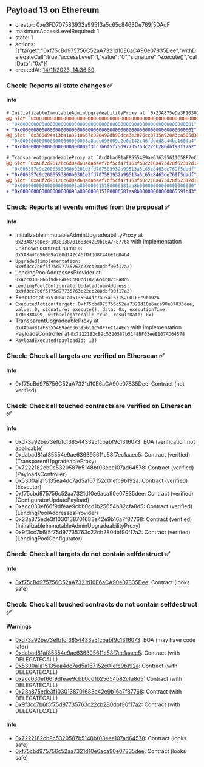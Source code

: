 ## Payload 13 on Ethereum

- creator: 0xe3FD707583932a99513a5c65c8463De769f5DAdF
- maximumAccessLevelRequired: 1
- state: 1
- actions: [{"target":"0xf75cBd975756C52aA7321d10E6aCA90e07835Dee","withDelegateCall":true,"accessLevel":1,"value":"0","signature":"execute()","callData":"0x"}]
- createdAt: [14/11/2023, 14:36:59](https://etherscan.io/tx/0x334951b939f5b0895d95f6df1c4eaa003487012656e046076bf53dd4ea74388d)

### Check: Reports all state changes :white_check_mark:

#### Info


```diff
# InitializableImmutableAdminUpgradeabilityProxy at `0x23A875eDe3F1030138701683e42E9b16A7F87768` with implementation unknown contract name at `0x5A8adC696009a2e0d142c46fDddd8C44bE1604b4`
@@ Slot `0x0000000000000000000000000000000000000000000000000000000000000000` @@
- "0x0000000000000000000000000000000000000000000000000000000000000001"
+ "0x0000000000000000000000000000000000000000000000000000000000000002"
@@ Slot `0x360894a13ba1a3210667c828492db98dca3e2076cc3735a920a3ca505d382bbc` @@
- "0x0000000000000000000000005a8adc696009a2e0d142c46fdddd8c44be1604b4"
+ "0x0000000000000000000000009f3cc7b6f5f75d97735763c22cb280dbf90f17a2"
```

```diff
# TransparentUpgradeableProxy at `0xdAbad81aF85554E9ae636395611C58F7eC1aAEc5` with implementation PayloadsController at `0x7222182cB9c5320587b5148BF03eeE107AD64578`
@@ Slot `0xa8f2d96126c6d0ad63adabaef7bf5cf47f163fb0c218a473d28f62312d197bcf` @@
- "0x006557c9c2006553860b0201e3fd707583932a99513a5c65c8463de769f5dadf"
+ "0x006557c9c2006553860b0301e3fd707583932a99513a5c65c8463de769f5dadf"
@@ Slot `0xa8f2d96126c6d0ad63adabaef7bf5cf47f163fb0c218a473d28f62312d197bd0` @@
- "0x000000000000000000093a800000015180006581aa8b00000000000000000000"
+ "0x000000000000000000093a800000015180006581aa8b00000000000065591b43"
```


### Check: Reports all events emitted from the proposal :white_check_mark:

#### Info

- InitializableImmutableAdminUpgradeabilityProxy at `0x23A875eDe3F1030138701683e42E9b16A7F87768` with implementation unknown contract name at `0x5A8adC696009a2e0d142c46fDddd8C44bE1604b4`
- `Upgraded(implementation: 0x9f3cc7b6f5f75d97735763c22cb280dbf90f17a2)`
- LendingPoolAddressesProvider at `0xAcc030EF66f9dFEAE9CbB0cd1B25654b82cFA8d5`
- `LendingPoolConfiguratorUpdated(newAddress: 0x9f3cc7b6f5f75d97735763c22cb280dbf90f17a2)`
- Executor at `0x5300A1a15135EA4dc7aD5a167152C01EFc9b192A`
- `ExecutedAction(target: 0xf75cbd975756c52aa7321d10e6aca90e07835dee, value: 0, signature: execute(), data: 0x, executionTime: 1700338499, withDelegatecall: true, resultData: 0x)`
- TransparentUpgradeableProxy at `0xdAbad81aF85554E9ae636395611C58F7eC1aAEc5` with implementation PayloadsController at `0x7222182cB9c5320587b5148BF03eeE107AD64578`
- `PayloadExecuted(payloadId: 13)`

### Check: Check all targets are verified on Etherscan :white_check_mark:

#### Info

- 0xf75cBd975756C52aA7321d10E6aCA90e07835Dee: Contract (not verified)

### Check: Check all touched contracts are verified on Etherscan :white_check_mark:

#### Info

- 0xd73a92be73efbfcf3854433a5fcbabf9c1316073: EOA (verification not applicable)
- 0xdabad81af85554e9ae636395611c58f7ec1aaec5: Contract (verified) (TransparentUpgradeableProxy)
- 0x7222182cb9c5320587b5148bf03eee107ad64578: Contract (verified) (PayloadsController)
- 0x5300a1a15135ea4dc7ad5a167152c01efc9b192a: Contract (verified) (Executor)
- 0xf75cbd975756c52aa7321d10e6aca90e07835dee: Contract (verified) (ConfiguratorUpdatePayload)
- 0xacc030ef66f9dfeae9cbb0cd1b25654b82cfa8d5: Contract (verified) (LendingPoolAddressesProvider)
- 0x23a875ede3f1030138701683e42e9b16a7f87768: Contract (verified) (InitializableImmutableAdminUpgradeabilityProxy)
- 0x9f3cc7b6f5f75d97735763c22cb280dbf90f17a2: Contract (verified) (LendingPoolConfigurator)

### Check: Check all targets do not contain selfdestruct :white_check_mark:

#### Info

- [0xf75cBd975756C52aA7321d10E6aCA90e07835Dee](https://etherscan.io/address/0xf75cBd975756C52aA7321d10E6aCA90e07835Dee): Contract (looks safe)

### Check: Check all touched contracts do not contain selfdestruct :white_check_mark:

#### Warnings

- [0xd73a92be73efbfcf3854433a5fcbabf9c1316073](https://etherscan.io/address/0xd73a92be73efbfcf3854433a5fcbabf9c1316073): EOA (may have code later)
- [0xdabad81af85554e9ae636395611c58f7ec1aaec5](https://etherscan.io/address/0xdabad81af85554e9ae636395611c58f7ec1aaec5): Contract (with DELEGATECALL)
- [0x5300a1a15135ea4dc7ad5a167152c01efc9b192a](https://etherscan.io/address/0x5300a1a15135ea4dc7ad5a167152c01efc9b192a): Contract (with DELEGATECALL)
- [0xacc030ef66f9dfeae9cbb0cd1b25654b82cfa8d5](https://etherscan.io/address/0xacc030ef66f9dfeae9cbb0cd1b25654b82cfa8d5): Contract (with DELEGATECALL)
- [0x23a875ede3f1030138701683e42e9b16a7f87768](https://etherscan.io/address/0x23a875ede3f1030138701683e42e9b16a7f87768): Contract (with DELEGATECALL)
- [0x9f3cc7b6f5f75d97735763c22cb280dbf90f17a2](https://etherscan.io/address/0x9f3cc7b6f5f75d97735763c22cb280dbf90f17a2): Contract (with DELEGATECALL)

#### Info

- [0x7222182cb9c5320587b5148bf03eee107ad64578](https://etherscan.io/address/0x7222182cb9c5320587b5148bf03eee107ad64578): Contract (looks safe)
- [0xf75cbd975756c52aa7321d10e6aca90e07835dee](https://etherscan.io/address/0xf75cbd975756c52aa7321d10e6aca90e07835dee): Contract (looks safe)

